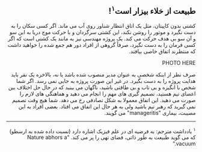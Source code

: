<div dir="rtl">

## طبیعت از خلاء بیزار است<sup>۱</sup>!

کشتی بدون کاپیتان، مثل یک اتاق انتظار شناور روی آب می ماند. اگر کسی سکان را به دست نگیرد و موتور را روشن نکند، این کشتی سرگردان و با حرکت موج دریا به این سو و آن سو بی هدف حرکت می کند. یک پروژه مهندسی نیز به مانند یک کشتی است که اگر کسی فرمان را به دست نگیرد، صرفاً گروهی از افراد دور هم جمع شده را خواهید داشت که منتظرند اتفاق خاصی بیافتد. 

PHOTO HERE 

صرف نظر از اینکه شخصی به عنوان مدیر منصوب شده باشد یا نه، بالاخره یک نفر باید هدایت پروژه را به دست بگیرد. در غیر این صورت پروژه به جایی نمی رسد. اگر شما شخص با انگیزه و بی تاب و بی طاقتی باشید، ناگهان می بینید که در حال حل اختلاف بین اعضای تیم هستید، تصمیم گیری های مهم را انجام می دهید و هماهنگی های لازم را صورت می دهید. این اتفاق معمولا به شکل تصادفی رخ می دهد. شما هیچ وقت تصمیم نمی گیرید که رهبر تیم باشید ولی به هر حال این اتفاق می افتاد. بعضی افراد به این مصیبت، بیماری "manageritis" می گویند. 


----

<sup>۱</sup>
یادداشت مترجم: به فرضیه ای در علم فیزیک اشاره دارد (نسبت داده شده به ارسطو) که می گوید طبیعت به طور ذاتی، فضای تهی را پر می کند. “Nature abhors a vacuum.”

</div>
